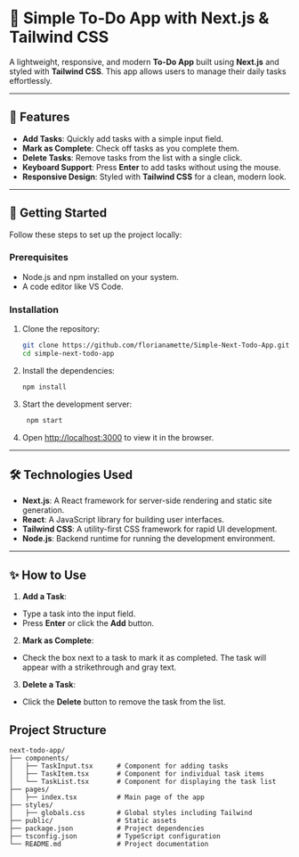 # 📝 Simple To-Do App with Next.js & Tailwind CSS

A lightweight, responsive, and modern **To-Do App** built using **Next.js** and styled with **Tailwind CSS**. This app allows users to manage their daily tasks effortlessly.

---

## 🌟 Features

- **Add Tasks**: Quickly add tasks with a simple input field.
- **Mark as Complete**: Check off tasks as you complete them.
- **Delete Tasks**: Remove tasks from the list with a single click.
- **Keyboard Support**: Press **Enter** to add tasks without using the mouse.
- **Responsive Design**: Styled with **Tailwind CSS** for a clean, modern look.

---

## 🚀 Getting Started

Follow these steps to set up the project locally:

### Prerequisites

- Node.js and npm installed on your system.
- A code editor like VS Code.

### Installation

1. Clone the repository:

   ```bash
   git clone https://github.com/florianamette/Simple-Next-Todo-App.git
   cd simple-next-todo-app
   ```
2. Install the dependencies:

   ```bash
   npm install
   ```
3. Start the development server:

   ```bash
    npm start
    ```
   
4. Open [http://localhost:3000](http://localhost:3000) to view it in the browser.

---

## 🛠️ Technologies Used

- **Next.js**: A React framework for server-side rendering and static site generation.
- **React**: A JavaScript library for building user interfaces.
- **Tailwind CSS**: A utility-first CSS framework for rapid UI development.
- **Node.js**: Backend runtime for running the development environment.

---

## ✨ How to Use

1. **Add a Task**:
- Type a task into the input field.
- Press **Enter** or click the **Add** button.

2. **Mark as Complete**:
- Check the box next to a task to mark it as completed. The task will appear with a strikethrough and gray text.

3. **Delete a Task**:
- Click the **Delete** button to remove the task from the list.

## Project Structure

```
next-todo-app/
├── components/
│   ├── TaskInput.tsx      # Component for adding tasks
│   ├── TaskItem.tsx       # Component for individual task items
│   └── TaskList.tsx       # Component for displaying the task list
├── pages/
│   ├── index.tsx          # Main page of the app
├── styles/
│   ├── globals.css        # Global styles including Tailwind
├── public/                # Static assets
├── package.json           # Project dependencies
├── tsconfig.json          # TypeScript configuration
└── README.md              # Project documentation
```